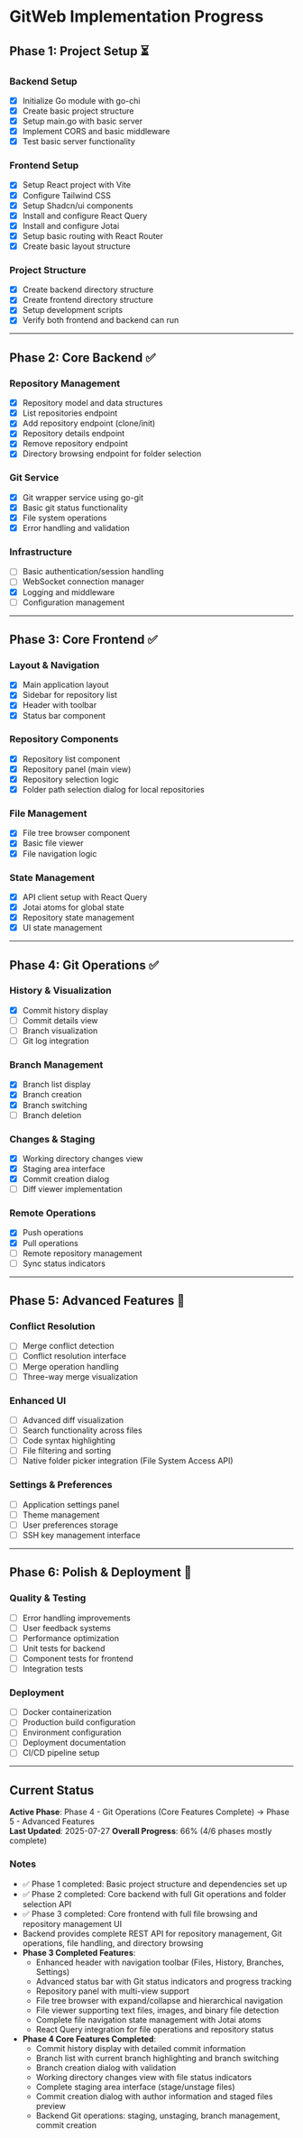 # GitWeb Implementation Progress

## Phase 1: Project Setup ⏳

### Backend Setup

-   [x] Initialize Go module with go-chi
-   [x] Create basic project structure
-   [x] Setup main.go with basic server
-   [x] Implement CORS and basic middleware
-   [x] Test basic server functionality

### Frontend Setup

-   [x] Setup React project with Vite
-   [x] Configure Tailwind CSS
-   [x] Setup Shadcn/ui components
-   [x] Install and configure React Query
-   [x] Install and configure Jotai
-   [x] Setup basic routing with React Router
-   [x] Create basic layout structure

### Project Structure

-   [x] Create backend directory structure
-   [x] Create frontend directory structure
-   [x] Setup development scripts
-   [x] Verify both frontend and backend can run

---

## Phase 2: Core Backend ✅

### Repository Management

-   [x] Repository model and data structures
-   [x] List repositories endpoint
-   [x] Add repository endpoint (clone/init)
-   [x] Repository details endpoint
-   [x] Remove repository endpoint
-   [x] Directory browsing endpoint for folder selection

### Git Service

-   [x] Git wrapper service using go-git
-   [x] Basic git status functionality
-   [x] File system operations
-   [x] Error handling and validation

### Infrastructure

-   [ ] Basic authentication/session handling
-   [ ] WebSocket connection manager
-   [x] Logging and middleware
-   [ ] Configuration management

---

## Phase 3: Core Frontend ✅

### Layout & Navigation

-   [x] Main application layout
-   [x] Sidebar for repository list
-   [x] Header with toolbar
-   [x] Status bar component

### Repository Components

-   [x] Repository list component
-   [x] Repository panel (main view)
-   [x] Repository selection logic
-   [x] Folder path selection dialog for local repositories

### File Management

-   [x] File tree browser component
-   [x] Basic file viewer
-   [x] File navigation logic

### State Management

-   [x] API client setup with React Query
-   [x] Jotai atoms for global state
-   [x] Repository state management
-   [x] UI state management

---

## Phase 4: Git Operations ✅

### History & Visualization

-   [x] Commit history display
-   [ ] Commit details view
-   [ ] Branch visualization
-   [ ] Git log integration

### Branch Management

-   [x] Branch list display
-   [x] Branch creation
-   [x] Branch switching
-   [ ] Branch deletion

### Changes & Staging

-   [x] Working directory changes view
-   [x] Staging area interface
-   [x] Commit creation dialog
-   [ ] Diff viewer implementation

### Remote Operations

-   [x] Push operations
-   [x] Pull operations
-   [ ] Remote repository management
-   [ ] Sync status indicators

---

## Phase 5: Advanced Features 🔄

### Conflict Resolution

-   [ ] Merge conflict detection
-   [ ] Conflict resolution interface
-   [ ] Merge operation handling
-   [ ] Three-way merge visualization

### Enhanced UI

-   [ ] Advanced diff visualization
-   [ ] Search functionality across files
-   [ ] Code syntax highlighting
-   [ ] File filtering and sorting
-   [ ] Native folder picker integration (File System Access API)

### Settings & Preferences

-   [ ] Application settings panel
-   [ ] Theme management
-   [ ] User preferences storage
-   [ ] SSH key management interface

---

## Phase 6: Polish & Deployment 🔄

### Quality & Testing

-   [ ] Error handling improvements
-   [ ] User feedback systems
-   [ ] Performance optimization
-   [ ] Unit tests for backend
-   [ ] Component tests for frontend
-   [ ] Integration tests

### Deployment

-   [ ] Docker containerization
-   [ ] Production build configuration
-   [ ] Environment configuration
-   [ ] Deployment documentation
-   [ ] CI/CD pipeline setup

---

## Current Status

**Active Phase**: Phase 4 - Git Operations (Core Features Complete) → Phase 5 - Advanced Features  
**Last Updated**: 2025-07-27
**Overall Progress**: 66% (4/6 phases mostly complete)

### Notes

-   ✅ Phase 1 completed: Basic project structure and dependencies set up
-   ✅ Phase 2 completed: Core backend with full Git operations and folder selection API
-   ✅ Phase 3 completed: Core frontend with full file browsing and repository management UI
-   Backend provides complete REST API for repository management, Git operations, file handling, and directory browsing
-   **Phase 3 Completed Features**:
    -   Enhanced header with navigation toolbar (Files, History, Branches, Settings)
    -   Advanced status bar with Git status indicators and progress tracking
    -   Repository panel with multi-view support
    -   File tree browser with expand/collapse and hierarchical navigation
    -   File viewer supporting text files, images, and binary file detection
    -   Complete file navigation state management with Jotai atoms
    -   React Query integration for file operations and repository status
-   **Phase 4 Core Features Completed**:
    -   Commit history display with detailed commit information
    -   Branch list with current branch highlighting and branch switching
    -   Branch creation dialog with validation
    -   Working directory changes view with file status indicators
    -   Complete staging area interface (stage/unstage files)
    -   Commit creation dialog with author information and staged files preview
    -   Backend Git operations: staging, unstaging, branch management, commit creation
